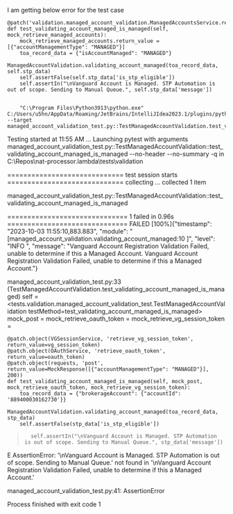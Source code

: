 I am getting below error for the test case

    @patch('validation.managed_account_validation.ManagedAccountsService.retrieve_managed_accounts')
    def test_validating_account_managed_is_managed(self, mock_retrieve_managed_accounts):
        mock_retrieve_managed_accounts.return_value = [{"accountManagementType": "MANAGED"}]
        toa_record_data = {"isAccountManaged": "MANAGED"}
        ManagedAccountValidation.validating_account_managed(toa_record_data, self.stp_data)
        self.assertFalse(self.stp_data['is_stp_eligible'])
        self.assertIn("\nVanguard Account is Managed. STP Automation is out of scope. Sending to Manual Queue.", self.stp_data['message'])


        "C:\Program Files\Python3913\python.exe" C:/Users/u5hn/AppData/Roaming/JetBrains/IntelliJIdea2023.1/plugins/python/helpers/pycharm/_jb_pytest_runner.py --target managed_account_validation_test.py::TestManagedAccountValidation.test_validating_account_managed_is_managed 
Testing started at 11:55 AM ...
Launching pytest with arguments managed_account_validation_test.py::TestManagedAccountValidation::test_validating_account_managed_is_managed --no-header --no-summary -q in C:\Repos\nat-processor.lambda\tests\validation

============================= test session starts =============================
collecting ... collected 1 item

managed_account_validation_test.py::TestManagedAccountValidation::test_validating_account_managed_is_managed 

============================== 1 failed in 0.96s ==============================
FAILED [100%]{"timestamp": "2023-10-03 11:55:10,883.883", "module": "[managed_account_validation.validating_account_managed:10  ]", "level": "INFO    ", "message": "Vanguard Account Registration Validation Failed, unable to determine if this a Managed Account.
Vanguard Account Registration Validation Failed, unable to determine if this a Managed Account."}

managed_account_validation_test.py:33 (TestManagedAccountValidation.test_validating_account_managed_is_managed)
self = <tests.validation.managed_account_validation_test.TestManagedAccountValidation testMethod=test_validating_account_managed_is_managed>
mock_post = <MagicMock name='post' id='1851904559568'>
mock_retrieve_oauth_token = <MagicMock name='retrieve_oauth_token' id='1851904702832'>
mock_retrieve_vg_session_token = <MagicMock name='retrieve_vg_session_token' id='1851904718928'>

    @patch.object(VGSessionService, 'retrieve_vg_session_token', return_value=vg_session_token)
    @patch.object(OAuthService, 'retrieve_oauth_token', return_value=oauth_token)
    @patch.object(requests, 'post', return_value=MockResponse([{"accountManagementType": "MANAGED"}], 200))
    def test_validating_account_managed_is_managed(self, mock_post, mock_retrieve_oauth_token, mock_retrieve_vg_session_token):
        toa_record_data = {"brokerageAccount": {"accountId": '889400030162730'}}
        ManagedAccountValidation.validating_account_managed(toa_record_data, stp_data)
        self.assertFalse(stp_data['is_stp_eligible'])
>       self.assertIn("\nVanguard Account is Managed. STP Automation is out of scope. Sending to Manual Queue.", stp_data['message'])
E       AssertionError: '\nVanguard Account is Managed. STP Automation is out of scope. Sending to Manual Queue.' not found in '\nVanguard Account Registration Validation Failed, unable to determine if this a Managed Account.'

managed_account_validation_test.py:41: AssertionError

Process finished with exit code 1

